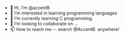 - 👋 Hi, I’m @accentB
- 👀 I’m interested in learning programming languages
- 🌱 I’m currently learning C programming.
- 💞️ I’m looking to collaborate on ...
- 📫 How to reach me -- search @AccentB. anywhere! 

<!---
accentB/accentB is a ✨ special ✨ repository because its `README.md` (this file) appears on your GitHub profile.
You can click the Preview link to take a look at your changes.
--->
